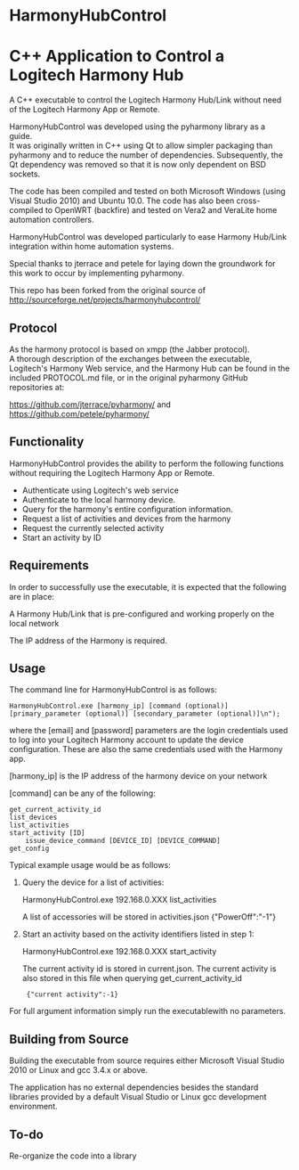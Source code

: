 # HarmonyHubControl
C++ Application to Control a Logitech Harmony Hub 
=========

A C++ executable to control the Logitech Harmony Hub/Link without need of 
the Logitech Harmony App or Remote.

HarmonyHubControl was developed using the pyharmony library as a guide.  
It was originally written in C++ using Qt to allow simpler packaging 
than pyharmony and to reduce the number of dependencies.  Subsequently,
the Qt dependency was removed so that it is now only dependent on BSD 
sockets.

The code has been compiled and tested on both Microsoft Windows (using
Visual Studio 2010) and Ubuntu 10.0.  The code has also been cross-compiled
to OpenWRT (backfire) and tested on Vera2 and VeraLite home automation 
controllers.

HarmonyHubControl was developed particularly to ease Harmony Hub/Link 
integration within home automation systems.

Special thanks to jterrace and petele for laying down the groundwork for 
this work to occur by implementing pyharmony.

This repo has been forked from the original source of http://sourceforge.net/projects/harmonyhubcontrol/

Protocol
--------

As the harmony protocol is based on xmpp (the Jabber protocol).  
A thorough description of the exchanges between the executable, Logitech's
Harmony Web service, and the Harmony Hub can be found in the included 
PROTOCOL.md file, or in the original pyharmony GitHub repositories at: 

https://github.com/jterrace/pyharmony/
and
https://github.com/petele/pyharmony/

Functionality
--------------

HarmonyHubControl provides the ability to perform the following functions
without requiring the Logitech Harmony App or Remote.

* Authenticate using Logitech's web service
* Authenticate to the local harmony device.
* Query for the harmony's entire configuration information.
* Request a list of activities and devices from the harmony
* Request the currently selected activity
* Start an activity by ID


Requirements
------------

In order to successfully use the executable, it is expected that the following
are in place:

A Harmony Hub/Link that is pre-configured and working properly on the local network

The IP address of the Harmony is required.



Usage
-----

The command line for HarmonyHubControl is as follows:

    HarmonyHubControl.exe [harmony_ip] [command (optional)] [primary_parameter (optional)] [secondary_parameter (optional)]\n");
    
where the [email] and [password] parameters are the login credentials used to log 
into your Logitech Harmony account to update the device configuration.  These are
also the same credentials used with the Harmony app.

[harmony_ip] is the IP address of the harmony device on your network


[command] can be any of the following:

	get_current_activity_id
	list_devices
	list_activities
	start_activity [ID]
        issue_device_command [DEVICE_ID] [DEVICE_COMMAND]
	get_config


Typical example usage would be as follows:

1) Query the device for a list of activities:

	HarmonyHubControl.exe 192.168.0.XXX list_activities
	
	A list of accessories will be stored in activities.json
	{"PowerOff":"-1"}

2) Start an activity based on the activity identifiers listed in step 1:

	HarmonyHubControl.exe 192.168.0.XXX start_activity
	
	The current activity id is stored in current.json. 
	The current activity is also stored in this file when querying get_current_activity_id
	
        {"current activity":-1}

For full argument information simply run the executablewith no parameters.



Building from Source
--------------------

Building the executable from source requires either Microsoft Visual Studio 2010 or Linux and gcc 
3.4.x or above.

The application has no external dependencies besides the standard libraries provided by a default 
Visual Studio or Linux gcc development environment.


To-do
--------------------

Re-organize the code into a library

